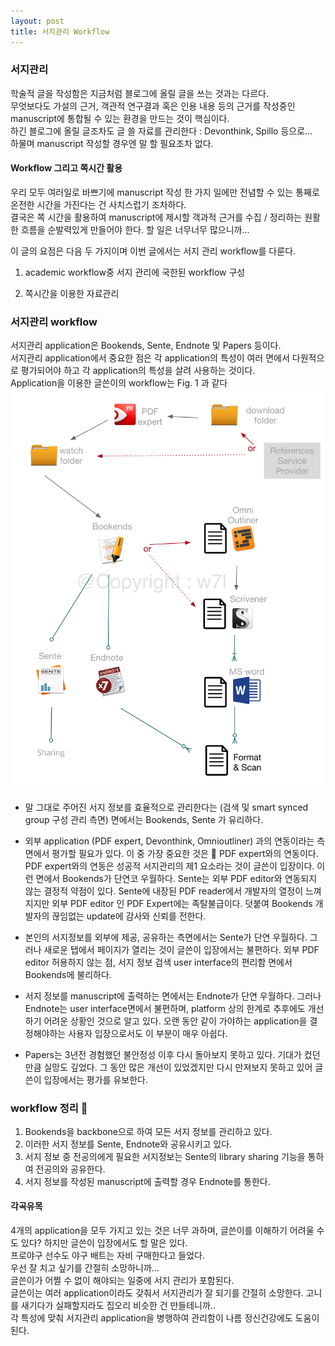 ```yaml
---
layout: post  
title: 서지관리 Workflow
---  
```




###  서지관리   

학술적 글을 작성함은 지금처럼 블로그에 올릴 글을 쓰는 것과는 다르다.     
무엇보다도 가설의 근거, 객관적 연구결과 혹은 인용 내용 등의 근거를 작성중인 manuscript에  통합될 수 있는 환경을 만드는 것이 핵심이다.    
하긴 블로그에 올릴 글조차도 글 쓸 자료를 관리한다 :  Devonthink, Spillo 등으로...    
하물며 manuscript 작성할 경우엔 말 할 필요조차 없다.


#### Workflow 그리고 쪽시간 활용
우리 모두 여러일로 바쁘기에 manuscript 작성 한 가지 일에만 전념할 수 있는 통째로 온전한 시간을 가진다는 건 사치스럽기 조차하다.   
결국은 쪽 시간을 활용하여 manuscript에 제시할 객과적 근거를 수집 / 정리하는 원활한 흐름을 순발력있게 만들어야 한다. 할 일은 너무너무 많으니까...  

이 글의 요점은 다음 두 가지이며 이번 글에서는 서지 관리 workflow를 다룬다.     

1. academic workflow중 서지 관리에 국한된 workflow 구성      

2. 쪽시간을 이용한 자료관리     




### 서지관리 workflow
서지관리 application은 Bookends, Sente, Endnote 및 Papers 등이다.   
서지관리 application에서 중요한 점은 각 application의 특성이 여러 면에서 다원적으로 평가되어야 하고 각 application의 특성을 살려 사용하는 것이다.    
Application을 이용한 글쓴이의 workflow는 Fig. 1 과 같다
  ![Fig. 1](/images/workflow/RefWorkflow.jpg)    

* 말 그대로 주어진 서지 정보를 효율적으로 관리한다는 (검색 및 smart synced group 구성 관리 측면) 면에서는 Bookends, Sente 가 유리하다.     

* 외부 application (PDF expert, Devonthink, Omnioutliner) 과의 연동이라는 측면에서 평가할 필요가 있다.   이 중 가장 중요한 것은   PDF expert와의 연동이다.  PDF expert와의 연동은 성공적 서지관리의 제1 요소라는 것이 글쓴이 입장이다. 이런 면에서 Bookends가 단연코 우월하다.   Sente는 외부 PDF editor와 연동되지 않는 결정적 약점이 있다. Sente에 내장된 PDF reader에서 개발자의 열정이 느껴지지만 외부 PDF editor 인 PDF Expert에는 족탈불급이다.  덧붙여  Bookends 개발자의 끊임없는 update에 감사와 신뢰를 전한다.

* 본인의 서지정보를 외부에 제공, 공유하는 측면에서는 Sente가 단연 우월하다.   그러나 새로운 탭에서 페이지가 열리는 것이 글쓴이 입장에서는 불편하다. 외부 PDF editor 허용하지 않는 점,  서지 정보 검색 user interface의 편리함 면에서 Bookends에 불리하다.   

* 서지 정보를 manuscript에 출력하는 면에서는 Endnote가 단연 우월하다.  그러나 Endnote는 user interface면에서 불편하며, platform 상의 한계로 추후에도 개선하기 어려운 상황인 것으로 알고 있다. 오랜 동안 같이 가야하는 application을 결정해야하는 사용자 입장으로서도 이 부분이 매우 아쉽다.    

* Papers는 3년전 경험했던 불안정성 이후 다시 돌아보지 못하고 있다. 기대가 컸던만큼 실망도 깊었다. 그 동안 많은 개선이 있었겠지만 다시 만져보지 못하고 있어 글쓴이 입장에서는 평가를 유보한다.      

### workflow 정리   
1. Bookends을 backbone으로 하여 모든 서지 정보를 관리하고 있다.   
2. 이러한 서지 정보를 Sente, Endnote와 공유시키고 있다.   
3. 서지 정보 중 전공의에게 필요한 서지정보는  Sente의 library sharing 기능을 통하여 전공의와 공유한다.   
4. 서지 정보를 작성된 manuscript에 출력할 경우 Endnote를 통한다.   


#### 각곡유목
4개의 application을 모두 가지고 있는 것은 너무 과하며, 글쓴이를 이해하기 어려울 수도 있다?
하지만 글쓴이 입장에서도 할 말은 있다.     
프로야구 선수도 야구 배트는 자비 구매한다고 들었다.   
우선 잘 치고 싶기를 간절히 소망하니까...   
글쓴이가 어쩔 수 없이 해야되는 일중에  서지 관리가 포함된다.  
글쓴이는 여러 application이라도 갖춰서 서지관리가 잘 되기를 간절히 소망한다.    고니를 새기다가 실패할지라도 집오리 비슷한 건 만들테니까..    
각 특성에 맞춰 서지관리 application을 병행하여 관리함이 나름 정신건강에도 도움이 된다.
